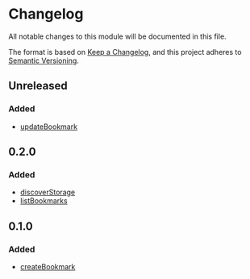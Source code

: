 # Changelog

All notable changes to this module will be documented in this file.

The format is based on [Keep a Changelog](https://keepachangelog.com/en/1.0.0/), and this project adheres
to [Semantic Versioning](https://semver.org/spec/v2.0.0.html).

## Unreleased

### Added

- [updateBookmark](https://solid-contrib.github.io/data-modules/bookmarks-rdflib-api/interfaces/BookmarksModule.html#updateBookmark)

## 0.2.0

### Added

- [discoverStorage](https://solid-contrib.github.io/data-modules/bookmarks-rdflib-api/interfaces/BookmarksModule.html#discoverStorage)
- [listBookmarks](https://solid-contrib.github.io/data-modules/bookmarks-rdflib-api/interfaces/BookmarksModule.html#listBookmarks)

## 0.1.0

### Added

- [createBookmark](https://solid-contrib.github.io/data-modules/bookmarks-rdflib-api/interfaces/BookmarksModule.html#createBookmark)
